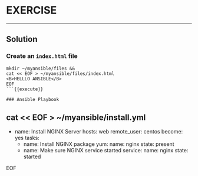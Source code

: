 # EXERCISE
---

## Solution

### Create an `index.html` file

````
mkdir ~/myansible/files && 
cat << EOF > ~/myansible/files/index.html
<B>HELLLO ANSIBLE</B>
EOF
```{{execute}}

### Ansible Playbook

````
cat << EOF > ~/myansible/install.yml
---
- name: Install NGINX Server
  hosts: web
  remote_user: centos
  become: yes
  tasks:
    - name: Install NGINX package
      yum:
        name: nginx
        state: present
    - name: Make sure NGINX service started
      service:
        name: nginx
        state: started

EOF
```{{execute}}